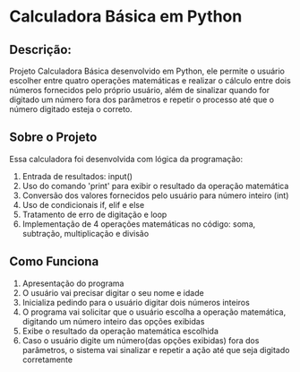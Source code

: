 # Calculadora Básica em Python
## Descrição:
Projeto Calculadora Básica desenvolvido em Python, ele permite o usuário escolher entre quatro operações matemáticas e realizar o cálculo entre dois números fornecidos pelo próprio usuário, além de sinalizar quando for digitado um número fora dos parâmetros e repetir o processo até que o número digitado esteja o correto.

## Sobre o Projeto
Essa calculadora foi desenvolvida com lógica da programação:

  1. Entrada de resultados: input()
  2. Uso do comando 'print' para exibir o resultado da operação matemática
  3. Conversão dos valores fornecidos pelo usuário para número inteiro (int)
  4. Uso de condicionais if, elif e else
  5. Tratamento de erro de digitação e loop
  6. Implementação de 4 operações matemáticas no código: soma, subtração, multiplicação e divisão

## Como Funciona

1.  Apresentação do programa
2.  O usuário vai precisar digitar o seu nome e idade
3.  Inicializa pedindo para o usuário digitar dois números inteiros
4.  O programa vai solicitar que o usuário escolha a operação matemática, digitando um número inteiro das opções exibidas
5.  Exibe o resultado da operação matemática escolhida
6.  Caso o usuário digite um número(das opções exibidas) fora dos parâmetros, o sistema vai sinalizar e repetir a ação até que seja digitado corretamente

    


